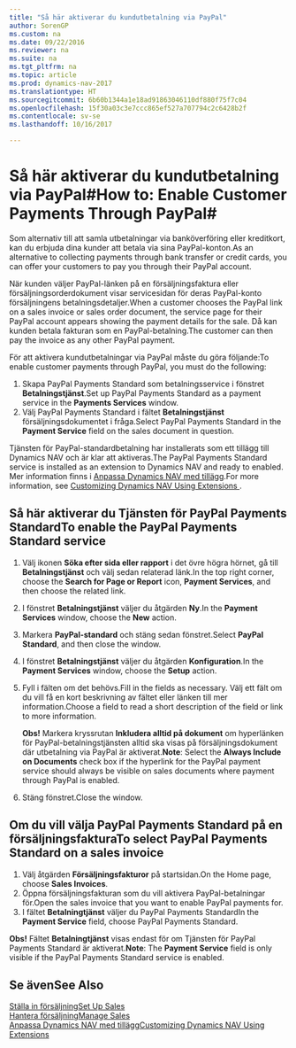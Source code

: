 ```yaml
---
title: "Så här aktiverar du kundutbetalning via PayPal"
author: SorenGP
ms.custom: na
ms.date: 09/22/2016
ms.reviewer: na
ms.suite: na
ms.tgt_pltfrm: na
ms.topic: article
ms.prod: dynamics-nav-2017
ms.translationtype: HT
ms.sourcegitcommit: 6b60b1344a1e18ad91863046110df880f75f7c04
ms.openlocfilehash: 15f30a03c3e7ccc865ef527a707794c2c6428b2f
ms.contentlocale: sv-se
ms.lasthandoff: 10/16/2017

---
```


# <a name="how-to-enable-customer-payments-through-paypal"></a><span data-ttu-id="55c26-102">Så här aktiverar du kundutbetalning via PayPal#</span><span class="sxs-lookup"><span data-stu-id="55c26-102">How to: Enable Customer Payments Through PayPal#</span></span>
<span data-ttu-id="55c26-103">Som alternativ till att samla utbetalningar via banköverföring eller kreditkort, kan du erbjuda dina kunder att betala via sina PayPal-konton.</span><span class="sxs-lookup"><span data-stu-id="55c26-103">As an alternative to collecting payments through bank transfer or credit cards, you can offer your customers to pay you through their PayPal account.</span></span>

<span data-ttu-id="55c26-104">När kunden väljer PayPal-länken på en försäljningsfaktura eller försäljningsorderdokument visar servicesidan för deras PayPal-konto försäljningens betalningsdetaljer.</span><span class="sxs-lookup"><span data-stu-id="55c26-104">When a customer chooses the PayPal link on a sales invoice or sales order document, the service page for their PayPal account appears showing the payment details for the sale.</span></span> <span data-ttu-id="55c26-105">Då kan kunden betala fakturan som en PayPal-betalning.</span><span class="sxs-lookup"><span data-stu-id="55c26-105">The customer can then pay the invoice as any other PayPal payment.</span></span>

<span data-ttu-id="55c26-106">För att aktivera kundutbetalningar via PayPal måste du göra följande:</span><span class="sxs-lookup"><span data-stu-id="55c26-106">To enable customer payments through PayPal, you must do the following:</span></span>

1. <span data-ttu-id="55c26-107">Skapa PayPal Payments Standard som betalningsservice i fönstret **Betalningstjänst**.</span><span class="sxs-lookup"><span data-stu-id="55c26-107">Set up PayPal Payments Standard as a payment service in the **Payments Services** window.</span></span>
2. <span data-ttu-id="55c26-108">Välj PayPal Payments Standard i fältet **Betalningstjänst** försäljningsdokumentet i fråga.</span><span class="sxs-lookup"><span data-stu-id="55c26-108">Select PayPal Payments Standard in the **Payment Service** field on the sales document in question.</span></span>

<span data-ttu-id="55c26-109">Tjänsten för PayPal-standardbetalning har installerats som ett tillägg till Dynamics NAV och är klar att aktiveras.</span><span class="sxs-lookup"><span data-stu-id="55c26-109">The PayPal Payments Standard service is installed as an extension to Dynamics NAV and ready to enabled.</span></span> <span data-ttu-id="55c26-110">Mer information finns i [Anpassa Dynamics NAV med tillägg](ui-extensions.md).</span><span class="sxs-lookup"><span data-stu-id="55c26-110">For more information, see [Customizing Dynamics NAV Using Extensions ](ui-extensions.md).</span></span>

## <a name="to-enable-the-paypal-payments-standard-service"></a><span data-ttu-id="55c26-111">Så här aktiverar du Tjänsten för PayPal Payments Standard</span><span class="sxs-lookup"><span data-stu-id="55c26-111">To enable the PayPal Payments Standard service</span></span>
1. <span data-ttu-id="55c26-112">Välj ikonen **Söka efter sida eller rapport** i det övre högra hörnet, gå till **Betalningstjänst** och välj sedan relaterad länk.</span><span class="sxs-lookup"><span data-stu-id="55c26-112">In the top right corner, choose the **Search for Page or Report** icon, **Payment Services**, and then choose the related link.</span></span>  
2. <span data-ttu-id="55c26-113">I fönstret **Betalningstjänst** väljer du åtgärden **Ny**.</span><span class="sxs-lookup"><span data-stu-id="55c26-113">In the **Payment Services** window, choose the **New** action.</span></span>
3. <span data-ttu-id="55c26-114">Markera **PayPal-standard** och stäng sedan fönstret.</span><span class="sxs-lookup"><span data-stu-id="55c26-114">Select **PayPal Standard**, and then close the window.</span></span>
4. <span data-ttu-id="55c26-115">I fönstret **Betalningstjänst** väljer du åtgärden **Konfiguration**.</span><span class="sxs-lookup"><span data-stu-id="55c26-115">In the **Payment Services** window, choose the **Setup** action.</span></span>
5. <span data-ttu-id="55c26-116">Fyll i fälten om det behövs.</span><span class="sxs-lookup"><span data-stu-id="55c26-116">Fill in the fields as necessary.</span></span> <span data-ttu-id="55c26-117">Välj ett fält om du vill få en kort beskrivning av fältet eller länken till mer information.</span><span class="sxs-lookup"><span data-stu-id="55c26-117">Choose a field to read a short description of the field or link to more information.</span></span>

    <span data-ttu-id="55c26-118">**Obs!** Markera kryssrutan **Inkludera alltid på dokument** om hyperlänken för PayPal-betalningstjänsten alltid ska visas på försäljningsdokument där utbetalning via PayPal är aktiverat.</span><span class="sxs-lookup"><span data-stu-id="55c26-118">**Note**: Select the **Always Include on Documents** check box if the hyperlink for the PayPal payment service should always be visible on sales documents where payment through PayPal is enabled.</span></span>

6. <span data-ttu-id="55c26-119">Stäng fönstret.</span><span class="sxs-lookup"><span data-stu-id="55c26-119">Close the window.</span></span>

## <a name="to-select-paypal-payments-standard-on-a-sales-invoice"></a><span data-ttu-id="55c26-120">Om du vill välja PayPal Payments Standard på en försäljningsfaktura</span><span class="sxs-lookup"><span data-stu-id="55c26-120">To select PayPal Payments Standard on a sales invoice</span></span>
1. <span data-ttu-id="55c26-121">Välj åtgärden **Försäljningsfakturor** på startsidan.</span><span class="sxs-lookup"><span data-stu-id="55c26-121">On the Home page, choose **Sales Invoices**.</span></span>
2. <span data-ttu-id="55c26-122">Öppna försäljningsfakturan som du vill aktivera PayPal-betalningar för.</span><span class="sxs-lookup"><span data-stu-id="55c26-122">Open the sales invoice that you want to enable PayPal payments for.</span></span>
3. <span data-ttu-id="55c26-123">I fältet **Betalningtjänst** väljer du PayPal Payments Standard</span><span class="sxs-lookup"><span data-stu-id="55c26-123">In the **Payment Service** field, choose PayPal Payments Standard.</span></span>

<span data-ttu-id="55c26-124">**Obs!** Fältet **Betalningtjänst** visas endast för om Tjänsten för PayPal Payments Standard är aktiverat.</span><span class="sxs-lookup"><span data-stu-id="55c26-124">**Note**: The **Payment Service** field is only visible if the PayPal Payments Standard service is enabled.</span></span>   

## <a name="see-also"></a><span data-ttu-id="55c26-125">Se även</span><span class="sxs-lookup"><span data-stu-id="55c26-125">See Also</span></span>  
[<span data-ttu-id="55c26-126">Ställa in försäljning</span><span class="sxs-lookup"><span data-stu-id="55c26-126">Set Up Sales</span></span>](sales-setup-sales.md)  
[<span data-ttu-id="55c26-127">Hantera försäljning</span><span class="sxs-lookup"><span data-stu-id="55c26-127">Manage Sales</span></span>](sales-manage-sales.md)  
[<span data-ttu-id="55c26-128">Anpassa Dynamics NAV med tillägg</span><span class="sxs-lookup"><span data-stu-id="55c26-128">Customizing Dynamics NAV Using Extensions</span></span>](ui-extensions.md)


